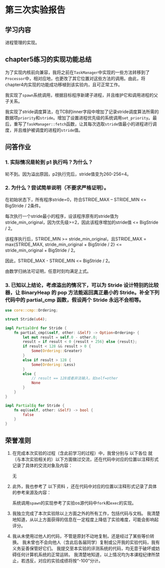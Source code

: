 ﻿# 第三次实验报告

## 学习内容

进程管理的实现。

## chapter5练习的实现功能总结

为了实现内核前向兼容，我将之前在`TaskManager`中实现的一些方法转移到了`Processor`中，相对应地，也更改了其它位置对这些方法的调用。由此，将chapter4内实现的功能成功移植到该实验内，且可正常工作。

我实现了`spawn`系统调用，根据目标程序新建子进程，并且维护它和调用进程的父子关系。

我实现了stride调度算法，在TCB的inner字段中增加了记录stride调度算法所需的数据项`priority`和`stride`。增加了设置进程优先级的系统调用`set_priority`。最后，重写了`TaskManager::fetch`函数，让其每次选取`stride`值最小的进程进行调度，并且维护被调度的进程的`stride`值。

## 问答作业

### 1. 实际情况是轮到 p1 执行吗？为什么？

轮不到。因为溢出原因，p2执行完后，stride值变为260-256=4。

### 2. 为什么？尝试简单说明（不要求严格证明）。

在初始状态下，所有程序stride=0，符合STRIDE_MAX – STRIDE_MIN <= BigStride / 2条件。

每次执行一个stride最小的程序，设该程序原有的stride值为stride_min_original，因为优先级>=2，因此该程序增加的stride值 <= BigStride / 2。

该程序执行后，STRIDE_MIN >= stride_min_original，且STRIDE_MAX = max{STRIDE_MAX, stride_min_original + BigStride / 2} <= stride_min_original + BigStride / 2。

因此，STRIDE_MAX - STRIDE_MIN <= BigStride / 2。

由数学归纳法可证明，任意时刻均满足上式。

### 3. 已知以上结论，考虑溢出的情况下，可以为 Stride 设计特别的比较器，让 BinaryHeap<Stride> 的 pop 方法能返回真正最小的 Stride。补全下列代码中的 partial_cmp 函数，假设两个 Stride 永远不会相等。

```Rust
use core::cmp::Ordering;

struct Stride(u64);

impl PartialOrd for Stride {
    fn partial_cmp(&self, other: &Self) -> Option<Ordering> {
        let mut result = self.0 - other.0;
        result = if result < 0 {result + 256} else {result};
        if result < 128 && result > 0 {
            Some(Ordering::Greater)
        }
        else if result > 128 {
            Some(Ordering::Less)
        }
        else {
            // result == 128或者非法输入，如self=other
            None
        }
    }
}

impl PartialEq for Stride {
    fn eq(&self, other: &Self) -> bool {
        false
    }
}
```

## 荣誉准则

1. 在完成本次实验的过程（含此前学习的过程）中，我曾分别与 以下各位 就（与本次实验相关的）以下方面做过交流，还在代码中对应的位置以注释形式记录了具体的交流对象及内容：

    无

2. 此外，我也参考了 以下资料 ，还在代码中对应的位置以注释形式记录了具体的参考来源及内容：

    系统调用`spawn`的实现参考了实验os源代码中`fork`和`exec`的实现。

3. 我独立完成了本次实验除以上方面之外的所有工作，包括代码与文档。 我清楚地知道，从以上方面获得的信息在一定程度上降低了实验难度，可能会影响起评分。

4. 我从未使用过他人的代码，不管是原封不动地复制，还是经过了某些等价转换。 我未曾也不会向他人（含此后各届同学）复制或公开我的实验代码，我有义务妥善保管好它们。 我提交至本实验的评测系统的代码，均无意于破坏或妨碍任何计算机系统的正常运转。 我清楚地知道，以上情况均为本课程纪律所禁止，若违反，对应的实验成绩将按“-100”分计。